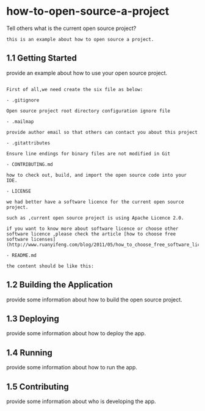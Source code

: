 # how-to-open-source-a-project

Tell others what is the current open source project?

```
this is an example about how to open source a project.
```
## 1.1 Getting Started

provide an example about how to use your open source project.

```

First of all,we need create the six file as below:

- .gitignore

Open source project root directory configuration ignore file

- .mailmap

provide author email so that others can contact you about this project

- .gitattributes

Ensure line endings for binary files are not modified in Git

- CONTRIBUTING.md

how to check out, build, and import the open source code into your IDE.

- LICENSE

we had better have a software licence for the current open source project.

such as ,current open source project is using Apache Licence 2.0.

if you want to know more about software licence or choose other software licence ,please check the article [how to choose free software licenses](http://www.ruanyifeng.com/blog/2011/05/how_to_choose_free_software_licenses.html)

- README.md

the content should be like this:
```

## 1.2 Building the Application

provide some information about how to build the open source project.

## 1.3 Deploying

provide some information about how to deploy the app.

## 1.4 Running

provide some information about how to run the app.

## 1.5 Contributing

provide some information about who is developing the app.
